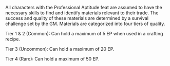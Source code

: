 All characters with the Professional Aptitude feat are assumed to have the necessary skills to find and identify materials relevant to their trade. The success and quality of these materials are determined by a survival challenge set by the GM. Materials are categorized into four tiers of quality.

Tier 1 & 2 (Common): Can hold a maximum of 5 EP when used in a crafting recipe.

Tier 3 (Uncommon): Can hold a maximum of 20 EP.

Tier 4 (Rare): Can hold a maximum of 50 EP.